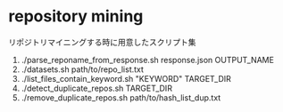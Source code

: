# repository mining

リポジトリマイニングする時に用意したスクリプト集

1. ./parse_reponame_from_response.sh response.json OUTPUT_NAME
2. ./datasets.sh path/to/repo_list.txt
3. ./list_files_contain_keyword.sh "KEYWORD" TARGET_DIR
4. ./detect_duplicate_repos.sh TARGET_DIR
5. ./remove_duplicate_repos.sh path/to/hash_list_dup.txt
